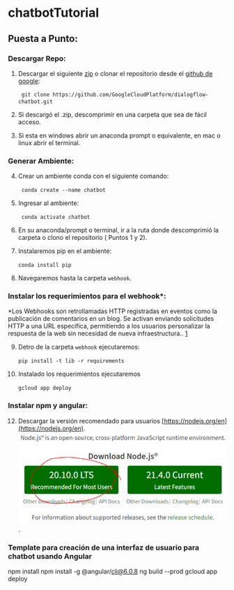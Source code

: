 # chatbotTutorial

## Puesta a Punto:

### Descargar Repo:

1. Descargar el siguiente [zip](https://drive.google.com/file/d/1Clp3mQFja-ySd9LFG296LJi-gsUPtyDm/view?usp=drive_link) o clonar el repositorio desde el [github de google](https://github.com/GoogleCloudPlatform/dialogflow-chatbot):
  
        git clone https://github.com/GoogleCloudPlatform/dialogflow-chatbot.git

2. Si descargó el .zip, descomprimir en una carpeta que sea de fácil acceso.
  
3. Si esta en windows abrir un anaconda prompt o equivalente, en mac o linux abrir el terminal.

### Generar Ambiente:
  
4. Crear un ambiente conda con el siguiente comando:  
  
    `` conda create --name chatbot``  
  
5. Ingresar al ambiente:  

    `` conda activate chatbot``

6. En su anaconda/prompt o terminal, ir a la ruta donde descomprimió la carpeta o clono el repositorio ( Puntos 1 y 2).

7. Instalaremos pip en el ambiente:  
   
    `` conda install pip `` 
 
8. Navegaremos hasta la carpeta ``webhook``.

### Instalar los requerimientos para el webhook*:

*Los Webhooks son retrollamadas HTTP registradas en eventos como la publicación de comentarios en un blog. Se activan enviando solicitudes HTTP a una URL específica, permitiendo a los usuarios personalizar la respuesta de la web sin necesidad de nueva infraestructura.. [1](https://es.wikipedia.org/wiki/Webhook)

9. Detro de la carpeta ``webhook`` ejecutaremos:  

   ``
     pip install -t lib -r requirements  
  ``
  
11. Instalado los requerimientos ejecutaremos   
  
    ``gcloud app deploy``

### Instalar npm y angular:

12. Descargar la versión recomendado para usuarios [https://nodejs.org/en](https://nodejs.org/en). 
![Version](/images/npm.PNG "NPM DOWNLOADS!").







###  Template para creación de una interfaz de usuario para chatbot usando Angular 

npm install
npm install -g @angular/cli@6.0.8
ng build --prod
gcloud app deploy

